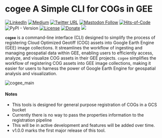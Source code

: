 # cogee A Simple CLI for COGs in GEE

[![LinkedIn](https://img.shields.io/badge/LinkedIn-0077B5?style=plastic&logo=linkedin&logoColor=white)](https://www.linkedin.com/in/samapriya/)
[![Medium](https://img.shields.io/badge/Medium-12100E?style=flat&logo=medium&logoColor=white)](https://medium.com/@samapriyaroy)
[![Twitter URL](https://img.shields.io/twitter/follow/samapriyaroy?style=social)](https://twitter.com/intent/follow?screen_name=samapriyaroy)
[![Mastodon Follow](https://img.shields.io/mastodon/follow/109627075086849826?domain=https%3A%2F%2Fmapstodon.space%2F)](https://mapstodon.space/@samapriya)
[![Hits-of-Code](https://hitsofcode.com/github/samapriya/gee_asset_manager_addon?branch=master)](https://hitsofcode.com/github/samapriya/cogee?branch=main)
![PyPI - Version](https://img.shields.io/pypi/v/cogee)
[![License](https://img.shields.io/badge/License-Apache%202.0-blue.svg)](https://opensource.org/licenses/Apache-2.0)
[![Donate](https://img.shields.io/badge/Donate-Buy%20me%20a%20Coffee-teal)](https://www.buymeacoffee.com/samapriya)
[![](https://img.shields.io/static/v1?label=Sponsor&message=%E2%9D%A4&logo=GitHub&color=%23fe8e86)](https://github.com/sponsors/samapriya)

**`cogee`** is a command-line interface (CLI) designed to simplify the process of registering Cloud Optimized Geotiff (COG) assets into Google Earth Engine (GEE) image collections. It streamlines the workflow of ingesting and managing geospatial data within GEE, enabling users to efficiently access, analyze, and visualize COG assets in their GEE projects. `cogee` simplifies the workflow of registering COG assets into GEE image collections, making it easier for users to harness the power of Google Earth Engine for geospatial analysis and visualization.

![cogee_main](https://github.com/samapriya/cogee/assets/6677629/a2b35955-ff57-4421-83e9-76559d69c7a9)

#### Notes

* This tools is designed for general purpose registration of COGs in a GCS bucket
* Currently there is no way to pass the properties information to the registration pipeline
* This will be in active development and features will be added over time.
* v1.0.0 marks the first major release of this tool.
